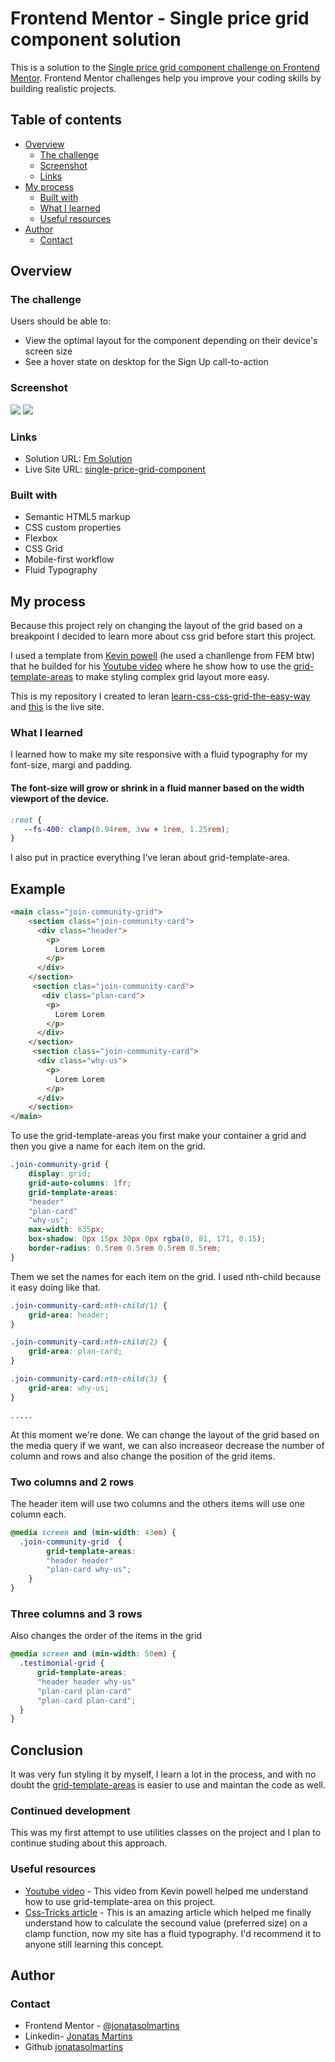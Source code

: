 # Frontend Mentor - Single price grid component solution

This is a solution to the [Single price grid component challenge on Frontend Mentor](https://www.frontendmentor.io/challenges/single-price-grid-component-5ce41129d0ff452fec5abbbc). Frontend Mentor challenges help you improve your coding skills by building realistic projects. 

## Table of contents

- [Overview](#overview)
  - [The challenge](#the-challenge)
  - [Screenshot](#screenshot)
  - [Links](#links)
- [My process](#my-process)
  - [Built with](#built-with)
  - [What I learned](#what-i-learned)
  - [Useful resources](#useful-resources)
- [Author](#author)
  - [Contact](#contact)


## Overview

### The challenge

Users should be able to:

- View the optimal layout for the component depending on their device's screen size
- See a hover state on desktop for the Sign Up call-to-action

### Screenshot

![](./images/mobile-view.png)
![](./images/desktop-view.png)

### Links

- Solution URL: [Fm Solution](https://www.frontendmentor.io/solutions/responsive-and-fluid-typography-c4W-t-oxvr)
- Live Site URL: [single-price-grid-component](https://single-price-grid-component-five-gules.vercel.app/)

### Built with

- Semantic HTML5 markup
- CSS custom properties
- Flexbox
- CSS Grid
- Mobile-first workflow
- Fluid Typography

## My process

Because this project rely on changing the layout of the grid based on a breakpoint I decided to learn more about css grid before start this project.

I used a template from [Kevin powell](https://github.com/kevin-powell/learn-grid-the-easy-way/tree/main) (he used a chanllenge from FEM btw) that he builded for his [Youtube video](https://www.youtube.com/watch?v=rg7Fvvl3taU&t=181s) where he show how to use the [grid-template-areas](https://developer.mozilla.org/en-US/docs/Web/CSS/grid-template-areas) to make styling complex grid layout more easy.

This is my repository I created to leran [learn-css-css-grid-the-easy-way](https://github.com/jonatasolmartins/learn-css-grid-the-easy-way/tree/master) and [this](https://learn-css-grid-the-easy-way.vercel.app/) is the live site.

### What I learned

I learned how to make my site responsive with a fluid typography for my font-size, margi and padding.

#### The font-size will grow or shrink in a fluid manner based on the width viewport of the device.
```css
:root {
   --fs-400: clamp(0.94rem, 3vw + 1rem, 1.25rem);
}
```
I also put in practice everything I've leran about grid-template-area.

## Example


```html
<main class="join-community-grid">
    <section class="join-community-card">
      <div class="header">
        <p>
          Lorem Lorem
        </p>
      </div>
    </section>
     <section clas="join-community-card">
       <div class="plan-card">
        <p>
          Lorem Lorem
        </p>
      </div>
    </section>
     <section class="join-community-card">
      <div class="why-us">
        <p>
          Lorem Lorem
        </p>
      </div>
    </section>
</main>
```

To use the grid-template-areas you first make your container a grid and then you give a name for each item on the grid.


```css
.join-community-grid {
    display: grid;
    grid-auto-columns: 1fr;
    grid-template-areas: 
    "header"
    "plan-card"
    "why-us";
    max-width: 635px;
    box-shadow: 0px 15px 30px 0px rgba(0, 81, 171, 0.15);
    border-radius: 0.5rem 0.5rem 0.5rem 0.5rem;
}
```

Them we set the names for each item on the grid.
I used nth-child because it easy doing like that.

```css
.join-community-card:nth-child(1) {
    grid-area: header;
}

.join-community-card:nth-child(2) {
    grid-area: plan-card;
}

.join-community-card:nth-child(3) {
    grid-area: why-us;
}

.....

```
At this moment we're done.
We can change the layout of the grid based on the media query if we want, we can also increaseor decrease the number of column and rows and also change the position of the grid items.

### Two columns and 2 rows
The header item will use two columns and the others items will use one column each.

```css
@media screen and (min-width: 43em) {
  .join-community-grid  {
        grid-template-areas: 
        "header header"
        "plan-card why-us";
    }
}
```



### Three columns and 3 rows
Also changes the order of the items in the grid

```css
@media screen and (min-width: 50em) {
  .testimonial-grid {
      grid-template-areas:
      "header header why-us"
      "plan-card plan-card"
      "plan-card plan-card";
  }
}
```

## Conclusion
It was very fun styling it by myself, I learn a lot in the process, and with no doubt the [grid-template-areas](https://developer.mozilla.org/en-US/docs/Web/CSS/grid-template-areas) is easier to use and maintan the code as well.

### Continued development

This was my first attempt to use utilities classes on the project and I plan to continue studing about this approach.

### Useful resources

- [Youtube video](https://www.youtube.com/watch?v=rg7Fvvl3taU&t=181s) - This video from Kevin powell helped me understand how to use grid-template-area on this project.
- [Css-Tricks article](hhttps://css-tricks.com/linearly-scale-font-size-with-css-clamp-based-on-the-viewport/) - This is an amazing article which helped me finally understand how to calculate the secound value (preferred size) on a clamp function, now my site has a fluid typography. I'd recommend it to anyone still learning this concept.

## Author

### Contact
- Frontend Mentor - [@jonatasolmartins](https://www.frontendmentor.io/profile/jonatasolmartins)
- Linkedin- [Jonatas Martins](https://www.linkedin.com/in/jonatas-ol-martins-038a9513/)
- Github [jonatasolmartins](https://github.com/jonatasolmartins)

